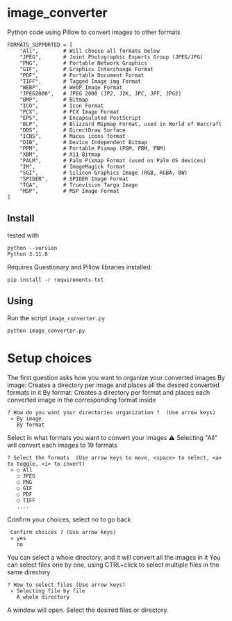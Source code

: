 # image_converter
Python code using Pillow to convert images to other formats

```
FORMATS_SUPPORTED = [
    "All",        # Will choose all formats below
    "JPEG",       # Joint Photographic Experts Group (JPEG/JPG)
    "PNG",        # Portable Network Graphics
    "GIF",        # Graphics Interchange Format
    "PDF",        # Portable Document Format
    "TIFF",       # Tagged Image img Format
    "WEBP",       # WebP Image Format
    "JPEG2000",   # JPEG 2000 (JP2, J2K, JPC, JPF, JPG2)
    "BMP",        # Bitmap
    "ICO",        # Icon Format
    "PCX",        # PCX Image Format
    "EPS",        # Encapsulated PostScript
    "BLP",        # Blizzard Mipmap Format, used in World of Warcraft
    "DDS",        # DirectDraw Surface
    "ICNS",       # Macos icons format
    "DIB",        # Device Independent Bitmap
    "PPM",        # Portable Pixmap (PGM, PBM, PNM)
    "XBM",        # X11 Bitmap
    "PALM",       # Palm Pixmap Format (used on Palm OS devices)
    "IM",         # ImageMagick format
    "SGI",        # Silicon Graphics Image (RGB, RGBA, BW)
    "SPIDER",     # SPIDER Image Format
    "TGA",        # Truevision Targa Image
    "MSP",        # MSP Image Format
]

``` 

## Install

tested with

```
python --version
Python 3.11.8
```

Requires Questionary and Pillow libraries installed:
```
pip install -r requirements.txt
```

## Using

Run the script `image_converter.py`
```
python image_converter.py
```

# Setup choices

The first question asks how you want to organize your converted images
By image: Creates a directory per image and places all the desired converted formats in it
By format: Creates a directory per format and places each converted image in the corresponding format inside
```
? How do you want your directories organization ?  (Use arrow keys)
 » By image
   By format
```

Select in what formats you want to convert your images
:warning: Selecting "All" will convert each images to 19 formats

```
? Select the formats  (Use arrow keys to move, <space> to select, <a> to toggle, <i> to invert)
 » ○ All
   ○ JPEG
   ○ PNG
   ○ GIF
   ○ PDF
   ○ TIFF
   ....
```

Confirm your choices, select no to go back
```
 Confirm choices ? (Use arrow keys)
 » yes
   no
```

You can select a whole directory, and it will convert all the images in it
You can select files one by one, using CTRL+click to select multiple files in the same directory
```
? How to select files (Use arrow keys)
 » Selecting file by file
   A whole directory
```

A window will open. Select the desired files or directory.


